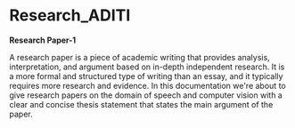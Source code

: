# Research_ADITI
**Research Paper-1**
   
   A research paper is a piece of academic writing that provides analysis, interpretation, and argument based on in-depth independent research. It is a more formal and structured type of writing than an essay, and it typically requires more research and evidence.
In this documentation we're about to give research papers on the domain of speech and computer vision with a clear and concise thesis statement that states the main argument of the paper.
